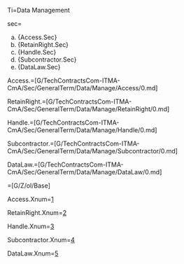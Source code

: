 Ti=Data Management

sec=<ol type="a" class="secs-and"><li>{Access.Sec}<li>{RetainRight.Sec}<li>{Handle.Sec}<li>{Subcontractor.Sec}<li>{DataLaw.Sec}</ol>

Access.=[G/TechContractsCom-ITMA-CmA/Sec/GeneralTerm/Data/Manage/Access/0.md]

RetainRight.=[G/TechContractsCom-ITMA-CmA/Sec/GeneralTerm/Data/Manage/RetainRight/0.md]

Handle.=[G/TechContractsCom-ITMA-CmA/Sec/GeneralTerm/Data/Manage/Handle/0.md]

Subcontractor.=[G/TechContractsCom-ITMA-CmA/Sec/GeneralTerm/Data/Manage/Subcontractor/0.md]

DataLaw.=[G/TechContractsCom-ITMA-CmA/Sec/GeneralTerm/Data/Manage/DataLaw/0.md]

=[G/Z/ol/Base]

Access.Xnum=<a href="#GeneralTerm.Data.Manage.Access.Sec" class="xref">1</a>

RetainRight.Xnum=<a href="#GeneralTerm.Data.Manage.RetainRight.Sec" class="xref">2</a>

Handle.Xnum=<a href="#GeneralTerm.Data.Manage.Handle.Sec" class="xref">3</a>

Subcontractor.Xnum=<a href="#GeneralTerm.Data.Manage.Subcontractor.Sec" class="xref">4</a>

DataLaw.Xnum=<a href="#GeneralTerm.Data.Manage.DataLaw.Sec" class="xref">5</a>